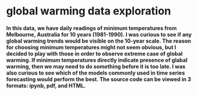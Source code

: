 # global warming data exploration

#### In this data, we have daily readings of minimum temperatures from Melbourne, Australia for 10 years (1981-1990). I was curious to see if any global warming trends would be visible on the 10-year scale. The reason for choosing minimum temperatures might not seem obvious, but I decided to play with those in order to observe extreme case of global warming. If minimum temperatures directly indicate presence of glabal warming, then we may need to do something before it is too late. I was also curious to see which of the models commonly used in time series forecasting would perform the best. The source code can be viewed in 3 formats: ipynb, pdf, and HTML.
